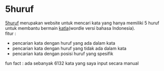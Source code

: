 # 5huruf
[5huruf](https://5huruf.netlify.app/) merupakan website untuk mencari kata yang hanya memiliki 5 huruf untuk membantu bermain [katla](https://katla.vercel.app/)(wordle versi bahasa Indonesia).<br>
fitur :
- pencarian kata dengan huruf yang ada dalam kata
- pencarian kata dengan huruf yang tidak ada dalam kata
- pencarian kata dengan posisi huruf yang spesifik

fun fact : ada sebanyak 6132 kata yang saya input secara manual